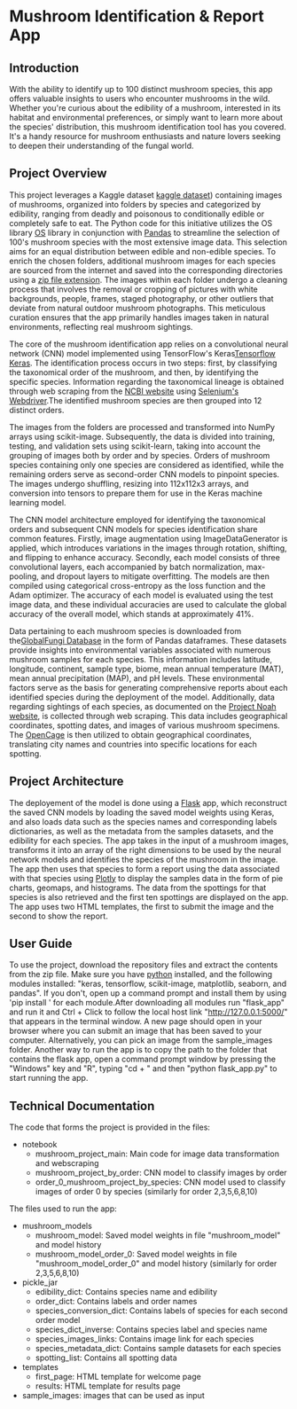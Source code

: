 # Mushroom Identification & Report App


## Introduction
With the ability to identify up to 100 distinct mushroom species, this app offers valuable insights to users who encounter mushrooms in the wild. Whether you're curious about the edibility of a mushroom, interested in its habitat and environmental preferences, or simply want to learn more about the species' distribution, this mushroom identification tool has you covered. It's a handy resource for mushroom enthusiasts and nature lovers seeking to deepen their understanding of the fungal world.

## Project Overview
This project leverages a Kaggle dataset [kaggle dataset](https://www.kaggle.com/datasets/derekkunowilliams/mushrooms)) containing images of mushrooms, organized into folders by species and categorized by edibility, ranging from deadly and poisonous to conditionally edible or completely safe to eat. The Python code for this initiative utilizes the OS library [OS](https://docs.python.org/3/library/os.html) library in conjunction with [Pandas](https://pandas.pydata.org/) to streamline the selection of 100's mushroom species with the most extensive image data. This selection aims for an equal distribution between edible and non-edible species. To enrich the chosen folders, additional mushroom images for each species are sourced from the internet and saved into the corresponding directories using a [zip file extension](https://download-all-images.mobilefirst.me/). The images within each folder undergo a cleaning process that involves the removal or cropping of pictures with white backgrounds, people, frames, staged photography, or other outliers that deviate from natural outdoor mushroom photographs. This meticulous curation ensures that the app primarily handles images taken in natural environments, reflecting real mushroom sightings.

The core of the mushroom identification app relies on a convolutional neural network (CNN) model implemented using TensorFlow's Keras[Tensorflow Keras](https://keras.io/). The identification process occurs in two steps: first, by classifying the taxonomical order of the mushroom, and then, by identifying the specific species. Information regarding the taxonomical lineage is obtained through web scraping from the [NCBI website](https://www.ncbi.nlm.nih.gov/Taxonomy/Browser/wwwtax.cgi) using [Selenium's Webdriver](https://www.selenium.dev/documentation/webdriver/).The identified mushroom species are then grouped into 12 distinct orders.

The images from the folders are processed and transformed into NumPy arrays using scikit-image. Subsequently, the data is divided into training, testing, and validation sets using scikit-learn, taking into account the grouping of images both by order and by species. Orders of mushroom species containing only one species are considered as identified, while the remaining orders serve as second-order CNN models to pinpoint species. The images undergo shuffling, resizing into 112x112x3 arrays, and conversion into tensors to prepare them for use in the Keras machine learning model.

The CNN model architecture employed for identifying the taxonomical orders and subsequent CNN models for species identification share common features. Firstly, image augmentation using ImageDataGenerator is applied, which introduces variations in the images through rotation, shifting, and flipping to enhance accuracy. Secondly, each model consists of three convolutional layers, each accompanied by batch normalization, max-pooling, and dropout layers to mitigate overfitting. The models are then compiled using categorical cross-entropy as the loss function and the Adam optimizer. The accuracy of each model is evaluated using the test image data, and these individual accuracies are used to calculate the global accuracy of the overall model, which stands at approximately 41%.

Data pertaining to each mushroom species is downloaded from the[GlobalFungi Database](https://globalfungi.com/) in the form of Pandas dataframes. These datasets provide insights into environmental variables associated with numerous mushroom samples for each species. This information includes latitude, longitude, continent, sample type, biome, mean annual temperature (MAT), mean annual precipitation (MAP), and pH levels. These environmental factors serve as the basis for generating comprehensive reports about each identified species during the deployment of the model. Additionally, data regarding sightings of each species, as documented on the [Project Noah website](https://www.projectnoah.org), is collected through web scraping. This data includes geographical coordinates, spotting dates, and images of various mushroom specimens. The [OpenCage](https://opencagedata.com/) is then utilized to obtain geographical coordinates, translating city names and countries into specific locations for each spotting.

## Project Architecture
The deployement of the model is done using a [Flask](https://flask.palletsprojects.com/en/2.1.x/) app, which reconstruct the saved CNN models by loading the saved model weights using Keras, and also loads data such as the species names and corresponding labels dictionaries, as well as the metadata from the samples datasets, and the edibility for each species. The app takes in the input of a mushroom images, transforms it into an array of the right dimensions to be used by the neural network models and identifies the species of the mushroom in the image. The app then uses that species to form a report using the data associated with that species using [Plotly](https://plotly.com/python-api-reference/index.html) to display the samples data in the form of pie charts, geomaps, and histograms. The data from the spottings for that species is also retrieved and the first ten spottings are displayed on the app. The app uses two HTML templates, the first to submit the image and the second to show the report.

## User Guide
To use the project, download the repository files and extract the contents from the zip file. Make sure you have [python](https://www.python.org/downloads/) installed, and the following modules installed: "keras, tensorflow, scikit-image, matplotlib, seaborn, and pandas". If you don't, open up a command prompt and install them by using 'pip install <module name>' for each module.After downloading all modules run "flask_app" and run it and Ctrl + Click to follow the local host link "http://127.0.0.1:5000/" that appears in the terminal window. A new page should open in your browser where you can submit an image that has been saved to your computer. Alternatively, you can pick an image from the sample_images folder. Another way to run the app is to copy the path to the folder that contains the flask app, open a command prompt window by pressing the "Windows" key and "R", typing "cd + <the copied path>" and then "python flask_app.py" to start running the app.

## Technical Documentation
The code that forms the project is provided in the files:
- notebook
    - mushroom_project_main: Main code for image data transformation and webscraping
    - mushroom_project_by_order: CNN model to classify images by order
    - order_0_mushroom_project_by_species: CNN model used to classify images of order 0 by species (similarly for order 2,3,5,6,8,10)

The files used to run the app:
- mushroom_models
    - mushroom_model: Saved model weights in file "mushroom_model" and model history
    - mushroom_model_order_0: Saved model weights in file "mushroom_model_order_0" and model history (similarly for order 2,3,5,6,8,10)
- pickle_jar
    - edibility_dict: Contains species name and edibility
    - order_dict: Contains labels and order names
    - species_conversion_dict: Contains labels of species for each second order model
    - species_dict_inverse: Contains species label and species name
    - species_images_links: Contains image link for each species
    - species_metadata_dict: Contains sample datasets for each species
    - spotting_list: Contains all spotting data
- templates
    - first_page: HTML template for welcome page
    - results: HTML template for results page
- sample_images: images that can be used as input
